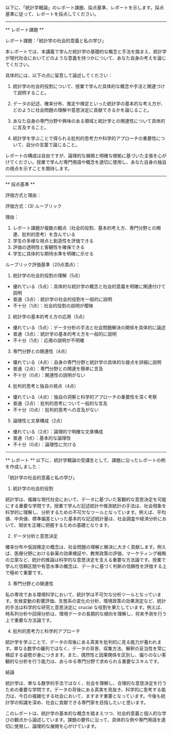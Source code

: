 以下に、「統計学概論」のレポート課題、採点基準、レポートを示します。採点基準に従って、レポートを採点してください。

---------------------------------------
** レポート課題 **

レポート課題：「統計学の社会的意義と私の学び」

本レポートでは、本講義で学んだ統計学の基礎的な概念と手法を踏まえ、統計学が現代社会においてどのような意義を持つかについて、あなた自身の考えを論じてください。

具体的には、以下の点に留意して論述してください：

1. 統計学の社会的役割について、授業で学んだ具体的な概念や手法と関連づけて説明すること。

2. データの記述、確率分布、推定や検定といった統計学の基本的な考え方が、どのように社会問題の理解や意思決定に貢献できるかを論じること。

3. あなた自身の専門分野や興味のある領域と統計学との関連性について具体的に言及すること。

4. 統計学を学ぶことで得られる批判的思考力や科学的アプローチの重要性について、自分の言葉で論じること。

レポートの構成は自由ですが、論理的な展開と明確な根拠に基づいた主張を心がけてください。授業で学んだ専門用語や概念を適切に使用し、あなた自身の独自の視点を示すことを期待します。

---------------------------------------
** 採点基準 **

評価方式と理由：

評価方式：(3) ルーブリック

理由：
1. レポート課題が複数の観点（社会的役割、基本的考え方、専門分野との関連、批判的思考）を含んでいる
2. 学生の多様な視点と創造性を評価できる
3. 評価の透明性と客観性を確保できる
4. 学生に具体的な期待水準を明確に示せる

ルーブリック評価基準（20点満点）：

1. 統計学の社会的役割の理解（5点）
- 優れている（5点）：具体的な統計学の概念と社会的意義を明確に関連付けて説明
- 普通（3点）：統計学の社会的役割を一般的に説明
- 不十分（1点）：社会的役割の説明が曖昧

2. 統計学の基本的考え方の応用（5点）
- 優れている（5点）：データ分析の手法と社会問題解決の関係を具体的に論述
- 普通（3点）：統計学の基本的考え方を一般的に説明
- 不十分（1点）：応用の説明が不明確

3. 専門分野との関連性（4点）
- 優れている（4点）：自身の専門分野と統計学の具体的な接点を詳細に説明
- 普通（2点）：専門分野との関連を簡単に言及
- 不十分（0点）：関連性の説明がない

4. 批判的思考と独自の視点（4点）
- 優れている（4点）：独自の洞察と科学的アプローチの重要性を深く考察
- 普通（2点）：批判的思考について一般的な言及
- 不十分（0点）：批判的思考への言及がない

5. 論理性と文章構成（2点）
- 優れている（2点）：論理的で明確な文章構成
- 普通（1点）：基本的な論理性
- 不十分（0点）：論理性に欠ける

---------------------------------------
** レポート **
以下に、統計学概論の受講生として、課題に沿ったレポートの例を作成しました：

「統計学の社会的意義と私の学び」

1. 統計学の社会的役割

統計学は、複雑な現代社会において、データに基づいた客観的な意思決定を可能にする重要な学問です。授業で学んだ記述統計や推測統計の手法は、社会現象を科学的に理解し、分析するための不可欠なツールとなっています。例えば、平均値、中央値、標準偏差といった基本的な記述統計量は、社会調査や経済分析において、現状を正確に把握するための基礎となります。

2. データ分析と意思決定

確率分布や仮説検定の概念は、社会問題の理解と解決に大きく貢献します。例えば、医療分野における新薬の効果検証や、教育政策の評価、マーケティング戦略の立案など、統計的推論は科学的な意思決定を支える重要な方法論です。授業で学んだ信頼区間や有意水準の概念は、データに基づく判断の信頼性を評価する上で極めて重要です。

3. 専門分野との関連性

私の専攻である環境科学において、統計学は不可欠な分析ツールとなっています。気候変動の影響評価、生態系の変化の分析、環境政策の効果測定など、統計的手法は科学的な研究と意思決定に crucial な役割を果たしています。例えば、時系列分析や回帰分析は、環境データの長期的な傾向を理解し、将来予測を行う上で重要な方法論です。

4. 批判的思考力と科学的アプローチ

統計学を学ぶことで、データの背後にある真実を批判的に見る能力が養われます。単なる数字の羅列ではなく、データの背景、収集方法、解釈の妥当性を常に検証する姿勢が身につきます。また、偶然性と因果関係を区別し、偏りのない客観的な分析を行う能力は、あらゆる専門分野で求められる重要なスキルです。

結論

統計学は、単なる数学的手法ではなく、社会を理解し、合理的な意思決定を行うための重要な学問です。データの背後にある真実を見抜き、科学的に思考する能力は、今日の複雑化する社会において、ますます重要となっています。今後も統計学の知識を深め、社会に貢献できる専門家を目指したいと思います。

このレポートは、統計学の基本的な概念を踏まえつつ、社会的意義と個人的な学びの観点から論述しています。課題の要件に沿って、具体的な例や専門用語を適切に使用し、論理的な展開を心がけています。


